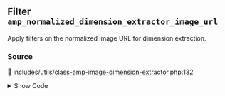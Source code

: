 ## Filter `amp_normalized_dimension_extractor_image_url`


Apply filters on the normalized image URL for dimension extraction.

### Source

:link: [includes/utils/class-amp-image-dimension-extractor.php:132](../../includes/utils/class-amp-image-dimension-extractor.php#L132)

<details>
<summary>Show Code</summary>

```php
$normalized_url = apply_filters( 'amp_normalized_dimension_extractor_image_url', $normalized_url, $url );
```

</details>
